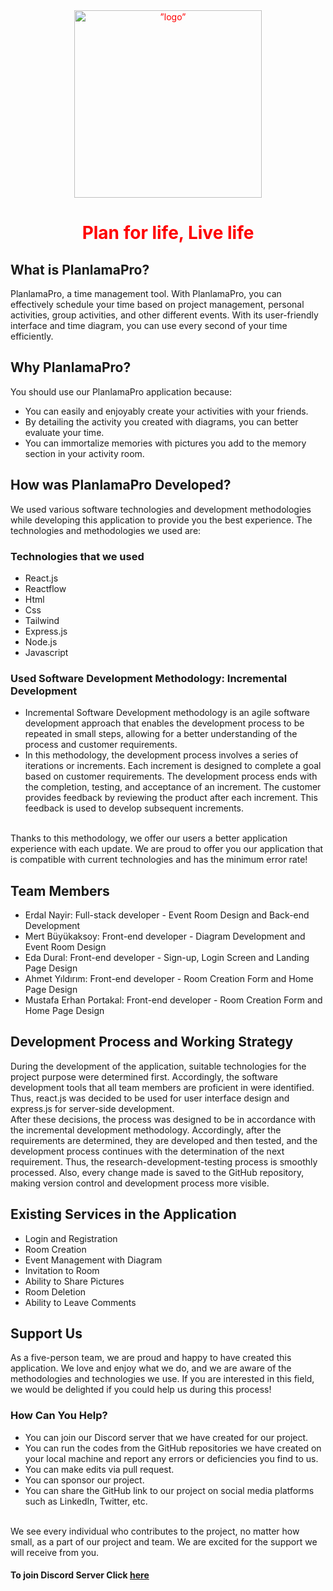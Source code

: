 <div align="center" style="color:red;">
     <img src="https://github.com/PlanlamaPro/PlanlamaPro_Info/blob/main/assets/images/logo_transparent.png" alt=”logo” height="300px" widht="300px">
 <h1>Plan for life, Live life</h1>
 </div>

## What is PlanlamaPro?
PlanlamaPro, a time management tool. With PlanlamaPro, you can effectively schedule your time based on project management, personal activities, group activities, and other different events. With its user-friendly interface and time diagram, you can use every second of your time efficiently.

## Why PlanlamaPro?
You should use our PlanlamaPro application because:

* You can easily and enjoyably create your activities with your friends.
* By detailing the activity you created with diagrams, you can better evaluate your time.
* You can immortalize memories with pictures you add to the memory section in your activity room.

## How was PlanlamaPro Developed?

We used various software technologies and development methodologies while developing this application to provide you the best experience. The technologies and methodologies we used are:
### Technologies that we used
* React.js
* Reactflow
* Html
* Css
* Tailwind
* Express.js
* Node.js
* Javascript

### Used Software Development Methodology: Incremental Development

* Incremental Software Development methodology is an agile software development approach that enables the development process to be repeated in small steps, allowing for a better understanding of the process and customer requirements.
* In this methodology, the development process involves a series of iterations or increments. Each increment is designed to complete a goal based on customer requirements. The development process ends with the completion, testing, and acceptance of an increment. The customer provides feedback by reviewing the product after each increment. This feedback is used to develop subsequent increments.
<br />
Thanks to this methodology, we offer our users a better application experience with each update. We are proud to offer you our application that is compatible with current technologies and has the minimum error rate!

## Team Members

* Erdal Nayir: Full-stack developer - Event Room Design and Back-end Development
* Mert Büyükaksoy: Front-end developer - Diagram Development and Event Room Design
* Eda Dural: Front-end developer - Sign-up, Login Screen and Landing Page Design
* Ahmet Yıldırım: Front-end developer - Room Creation Form and Home Page Design
* Mustafa Erhan Portakal: Front-end developer - Room Creation Form and Home Page Design

## Development Process and Working Strategy

During the development of the application, suitable technologies for the project purpose were determined first. Accordingly, the software development tools that all team members are proficient in were identified. Thus, react.js was decided to be used for user interface design and express.js for server-side development.<br />
After these decisions, the process was designed to be in accordance with the incremental development methodology. Accordingly, after the requirements are determined, they are developed and then tested, and the development process continues with the determination of the next requirement. Thus, the research-development-testing process is smoothly processed. Also, every change made is saved to the GitHub repository, making version control and development process more visible.

## Existing Services in the Application

* Login and Registration
* Room Creation
* Event Management with Diagram
* Invitation to Room
* Ability to Share Pictures
* Room Deletion
* Ability to Leave Comments

## Support Us
As a five-person team, we are proud and happy to have created this application. We love and enjoy what we do, and we are aware of the methodologies and technologies we use. If you are interested in this field, we would be delighted if you could help us during this process!

### How Can You Help?

* You can join our Discord server that we have created for our project.
* You can run the codes from the GitHub repositories we have created on your local machine and report any errors or deficiencies you find to us.
* You can make edits via pull request.
* You can sponsor our project.
* You can share the GitHub link to our project on social media platforms such as LinkedIn, Twitter, etc.

<br />
We see every individual who contributes to the project, no matter how small, as a part of our project and team. We are excited for the support we will receive from you.

#### To join Discord Server Click [here](https://discord.gg/TgDRXbZamZ)

